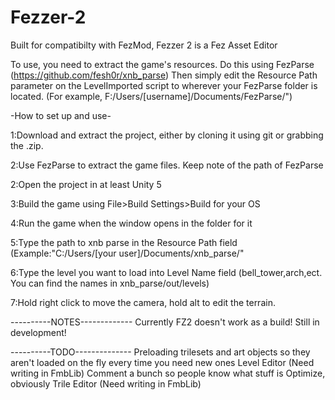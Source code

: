 # Fezzer-2
Built for compatibilty with FezMod, Fezzer 2 is a Fez Asset Editor

To use, you need to extract the game's resources. Do this using FezParse (https://github.com/fesh0r/xnb_parse)
Then simply edit the Resource Path parameter on the LevelImported script to wherever your FezParse folder is located. (For example, F:/Users/[username]/Documents/FezParse/")


-How to set up and use-

1:Download and extract the project, either by cloning it using git or grabbing the .zip.

2:Use FezParse to extract the game files. Keep note of the path of FezParse

2:Open the project in at least Unity 5

3:Build the game using File>Build Settings>Build for your OS

4:Run the game when the window opens in the folder for it

5:Type the path to xnb parse in the Resource Path field (Example:"C:/Users/[your user]/Documents/xnb_parse/"

6:Type the level you want to load into Level Name field (bell_tower,arch,ect. You can find the names in xnb_parse/out/levels)

7:Hold right click to move the camera, hold alt to edit the terrain.


----------NOTES-------------
Currently FZ2 doesn't work as a build! Still in development!


----------TODO--------------
Preloading trilesets and art objects so they aren't loaded on the fly every time you need new ones
Level Editor (Need writing in FmbLib)
Comment a bunch so people know what stuff is
Optimize, obviously
Trile Editor (Need writing in FmbLib)

